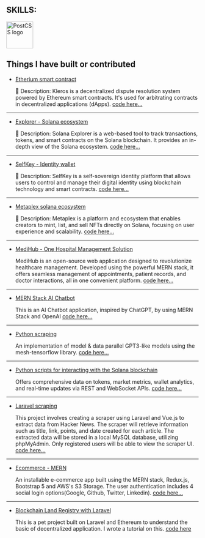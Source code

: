 
## SKILLS:

<img src="https://cdn.jsdelivr.net/gh/devicons/devicon/icons/html5/html5-original.svg" width="70" height="70" alt="PostCSS logo" />

## Things I have built or contributed

- [Etherium smart contract](https://kleros.io/)

    📝 Description: Kleros is a decentralized dispute resolution system powered by Ethereum smart contracts. It's used for arbitrating contracts in decentralized applications (dApps).
    [code here...](https://github.com/david1991826/ETH_Kleros_ERC792.git)
---
- [Explorer - Solana ecosystem](https://explorer.solana.com)

    📝 Description: Solana Explorer is a web-based tool to track transactions, tokens, and smart contracts on the Solana blockchain. It provides an in-depth view of the Solana ecosystem.
    [code here...](https://github.com/david1991826/block_track_solana.git)
---
- [SelfKey - Identity wallet](https://selfkey.org)

    📝 Description: SelfKey is a self-sovereign identity platform that allows users to control and manage their digital identity using blockchain technology and smart contracts.
    [code here...](https://github.com/david1991826/Block_selfKey_Wallet_ID.git)
---
- [Metaplex solana ecosystem](https://www.metaplex.com)

    📝 Description: Metaplex is a platform and ecosystem that enables creators to mint, list, and sell NFTs directly on Solana, focusing on user experience and scalability.
    [code here...](https://github.com/david1991826/solana_Meta-plex-ecosys.git)
---
- [MediHub - One Hospital Management Solution](https://librehealth.io)

    MediHub is an open-source web application designed to revolutionize healthcare management. Developed using the powerful MERN stack, it offers seamless management of appointments, patient records, and doctor interactions, all in one convenient platform.
    [code here...](https://github.com/david1991826/Medical_AI_bot_MERN.git)
---
- [MERN Stack AI Chatbot](https://github.com/SeleniumHQ/selenium)

    This is an AI Chatbot application, inspired by ChatGPT, by using MERN Stack and OpenAI
    [code here...](https://github.com/david1991826/MERN_AI_chat_bot.git)
---
- [Python scraping](https://realpython.github.io/fake-jobs/)

    An implementation of model & data parallel GPT3-like models using the mesh-tensorflow library.
    [code here...](https://github.com/david1991826/scraping_py.git)
---
- [Python scripts for interacting with the Solana blockchain](https://docs.solanatracker.io/public-data-api)

    Offers comprehensive data on tokens, market metrics, wallet analytics, and real-time updates via REST and WebSocket APIs.
    [code here...](https://github.com/david1991826/scraping_solana.git)
---
- [Laravel scraping](https://docs.solana.com/developing/clients/jsonrpc-api)

    This project involves creating a scraper using Laravel and Vue.js to extract data from Hacker News. The scraper will retrieve information such as title, link, points, and date created for each article. The extracted data will be stored in a local MySQL database, utilizing phpMyAdmin. Only registered users will be able to view the scraper UI.
    [code here...](https://github.com/david1991826/scraping_laravel.git)
---
- [Ecommerce - MERN](https://kosells.herokuapp.com)

    An installable e-commerce app built using the MERN stack, Redux.js, Bootstrap 5 and AWS's S3 Storage. The user authentication includes 4 social login options(Google, Github, Twitter, Linkedin).
    [code here...](https://github.com/david1991826/mern_ecommerce.git)
---
- [Blockchain Land Registry with Laravel](https://docs.moralis.io/solana)

    This is a pet project built on Laravel and Ethereum to understand the basic of decentralized application. I wrote a tutorial on this.
    [code here](https://github.com/david1991826/Laravel_blockchain.git)


